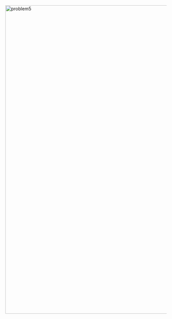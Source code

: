 
<img width="959" alt="problem5" src="https://github.com/user-attachments/assets/564d36c3-22f7-4454-b275-4da3f71c6744">
